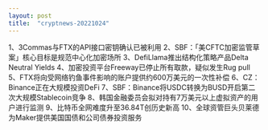 ```yaml
---
layout: post
title:  "cryptnews-20221024"
---
```

1、3Commas与FTX的API接口密钥确认已被利用
2、SBF：「美CFTC加密监管草案」核心目标是规范中心化加密场所
3、DefiLlama推出结构化策略产品Delta Neutral Yields
4、加密投资平台Freeway已停止所有取款，疑似发生Rug pull
5、FTX将向受网络钓鱼事件影响的账户提供约600万美元的一次性补偿
6、CZ：Binance正在大规模投资DeFi
7、SBF：Binance将USDC转换为BUSD开启第二次大规模Stablecoin竞争
8、韩国金融委员会拟对持有7万美元以上虚拟资产的用户进行监测
9、比特币全网难度升至36.84T创历史新高
10、全球资管巨头贝莱德为Maker提供美国国债和公司债券投资服务
